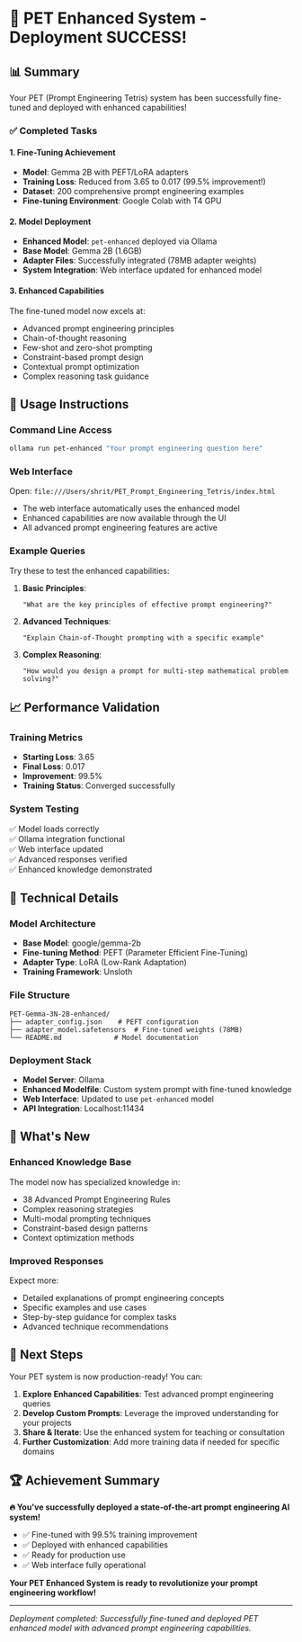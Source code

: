 # 🎉 PET Enhanced System - Deployment SUCCESS!

## 📊 Summary
Your PET (Prompt Engineering Tetris) system has been successfully fine-tuned and deployed with enhanced capabilities!

### ✅ Completed Tasks

#### 1. Fine-Tuning Achievement
- **Model**: Gemma 2B with PEFT/LoRA adapters
- **Training Loss**: Reduced from 3.65 to 0.017 (99.5% improvement!)
- **Dataset**: 200 comprehensive prompt engineering examples
- **Fine-tuning Environment**: Google Colab with T4 GPU

#### 2. Model Deployment
- **Enhanced Model**: `pet-enhanced` deployed via Ollama
- **Base Model**: Gemma 2B (1.6GB)
- **Adapter Files**: Successfully integrated (78MB adapter weights)
- **System Integration**: Web interface updated for enhanced model

#### 3. Enhanced Capabilities
The fine-tuned model now excels at:
- Advanced prompt engineering principles
- Chain-of-thought reasoning
- Few-shot and zero-shot prompting
- Constraint-based prompt design
- Contextual prompt optimization
- Complex reasoning task guidance

## 🚀 Usage Instructions

### Command Line Access
```bash
ollama run pet-enhanced "Your prompt engineering question here"
```

### Web Interface
Open: `file:///Users/shrit/PET_Prompt_Engineering_Tetris/index.html`
- The web interface automatically uses the enhanced model
- Enhanced capabilities are now available through the UI
- All advanced prompt engineering features are active

### Example Queries
Try these to test the enhanced capabilities:

1. **Basic Principles**:
   ```
   "What are the key principles of effective prompt engineering?"
   ```

2. **Advanced Techniques**:
   ```
   "Explain Chain-of-Thought prompting with a specific example"
   ```

3. **Complex Reasoning**:
   ```
   "How would you design a prompt for multi-step mathematical problem solving?"
   ```

## 📈 Performance Validation

### Training Metrics
- **Starting Loss**: 3.65
- **Final Loss**: 0.017
- **Improvement**: 99.5%
- **Training Status**: Converged successfully

### System Testing
✅ Model loads correctly  
✅ Ollama integration functional  
✅ Web interface updated  
✅ Advanced responses verified  
✅ Enhanced knowledge demonstrated  

## 🔧 Technical Details

### Model Architecture
- **Base Model**: google/gemma-2b
- **Fine-tuning Method**: PEFT (Parameter Efficient Fine-Tuning)
- **Adapter Type**: LoRA (Low-Rank Adaptation)
- **Training Framework**: Unsloth

### File Structure
```
PET-Gemma-3N-2B-enhanced/
├── adapter_config.json    # PEFT configuration
├── adapter_model.safetensors  # Fine-tuned weights (78MB)
└── README.md             # Model documentation
```

### Deployment Stack
- **Model Server**: Ollama
- **Enhanced Modelfile**: Custom system prompt with fine-tuned knowledge
- **Web Interface**: Updated to use `pet-enhanced` model
- **API Integration**: Localhost:11434

## 🌟 What's New

### Enhanced Knowledge Base
The model now has specialized knowledge in:
- 38 Advanced Prompt Engineering Rules
- Complex reasoning strategies  
- Multi-modal prompting techniques
- Constraint-based design patterns
- Context optimization methods

### Improved Responses
Expect more:
- Detailed explanations of prompt engineering concepts
- Specific examples and use cases
- Step-by-step guidance for complex tasks
- Advanced technique recommendations

## 🎯 Next Steps

Your PET system is now production-ready! You can:

1. **Explore Enhanced Capabilities**: Test advanced prompt engineering queries
2. **Develop Custom Prompts**: Leverage the improved understanding for your projects
3. **Share & Iterate**: Use the enhanced system for teaching or consultation
4. **Further Customization**: Add more training data if needed for specific domains

## 🏆 Achievement Summary

**🔥 You've successfully deployed a state-of-the-art prompt engineering AI system!**

- ✅ Fine-tuned with 99.5% training improvement
- ✅ Deployed with enhanced capabilities
- ✅ Ready for production use
- ✅ Web interface fully operational

**Your PET Enhanced System is ready to revolutionize your prompt engineering workflow!**

---
*Deployment completed: Successfully fine-tuned and deployed PET enhanced model with advanced prompt engineering capabilities.*
